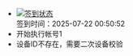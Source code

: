- [![签到状态](https://github.com/womade/Cloud189-Actions/actions/workflows/main.yml/badge.svg?branch=main)](https://github.com/womade/Cloud189-Actions/actions/workflows/main.yml) <br> 签到时间：2025-07-22 00:50:52
- 开始执行帐号1
- 设备ID不存在，需要二次设备校验
